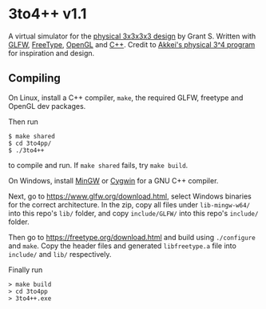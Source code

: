 # 3to4++ v1.1

A virtual simulator for the [physical 3x3x3x3 design](https://hypercubing.xyz/puzzles/physical/3x3x3x3/) by Grant S.
Written with [GLFW](https://www.glfw.org/), [FreeType](https://freetype.org/), [OpenGL](https://www.opengl.org/) and [C++](https://isocpp.org/).
Credit to [Akkei's physical 3^4 program](https://hypercubing.xyz/software/#other) for inspiration and design.

## Compiling

On Linux, install a C++ compiler, `make`, the required GLFW, freetype and OpenGL dev packages.

Then run
```
$ make shared
$ cd 3to4pp/
$ ./3to4++
```
to compile and run. If `make shared` fails, try `make build`.

On Windows, install [MinGW](https://www.mingw-w64.org/) or [Cygwin](https://www.cygwin.com/index.html) for a GNU C++ compiler.

Next, go to https://www.glfw.org/download.html, select Windows binaries for the correct architecture. In the zip, copy all files under `lib-mingw-w64/` into this repo's `lib/` folder, and copy `include/GLFW/` into this repo's `include/` folder.

Then go to https://freetype.org/download.html and build using `./configure` and `make`. Copy the header files and generated `libfreetype.a` file into `include/` and `lib/` respectively.

Finally run
```
> make build
> cd 3to4pp
> 3to4++.exe
```
